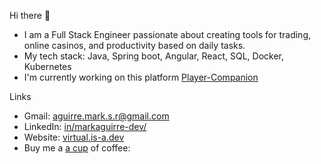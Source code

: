 Hi there 👋
* I am a Full Stack Engineer passionate about creating tools for trading, online casinos, and productivity based on daily tasks.
* My tech stack: Java, Spring boot, Angular, React, SQL, Docker, Kubernetes
* I'm currently working on this platform [Player-Companion](https://player-companion.com/)
  
Links
* Gmail: [aguirre.mark.s.r@gmail.com](mailto:aguirre.mark.s.r@gmail.com)
* LinkedIn: [in/markaguirre-dev/](https://www.linkedin.com/in/markaguirre-dev/)
* Website: [virtual.is-a.dev](https://virtual.is-a.dev)
* Buy me a [a cup](https://buymeacoffee.com/moneypicker/) of coffee: 
